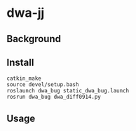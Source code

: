 # dwa-jj
## Background

## Install
    catkin_make
    source devel/setup.bash
    roslaunch dwa_bug static_dwa_bug.launch
    rosrun dwa_bug dwa_diff0914.py
## Usage


